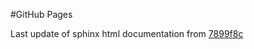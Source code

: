 #GitHub Pages

Last update of sphinx html documentation from [7899f8c](https://github.com/gdsfactory/gdsfactory/tree/7899f8c142d3d8afee8a2244fa72677a6fa22e95)
